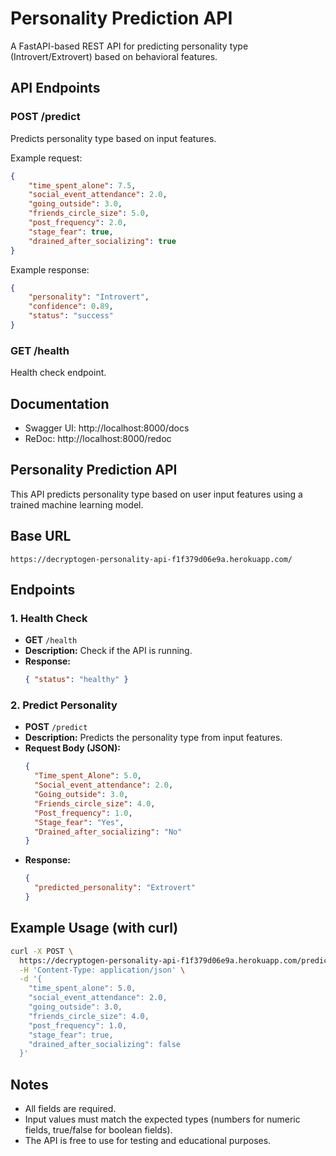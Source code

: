 # Personality Prediction API

A FastAPI-based REST API for predicting personality type (Introvert/Extrovert) based on behavioral features.

## API Endpoints

### POST /predict
Predicts personality type based on input features.

Example request:
```json
{
    "time_spent_alone": 7.5,
    "social_event_attendance": 2.0,
    "going_outside": 3.0,
    "friends_circle_size": 5.0,
    "post_frequency": 2.0,
    "stage_fear": true,
    "drained_after_socializing": true
}
```

Example response:
```json
{
    "personality": "Introvert",
    "confidence": 0.89,
    "status": "success"
}
```

### GET /health
Health check endpoint.

## Documentation
- Swagger UI: http://localhost:8000/docs
- ReDoc: http://localhost:8000/redoc

## Personality Prediction API

This API predicts personality type based on user input features using a trained machine learning model.

## Base URL

```
https://decryptogen-personality-api-f1f379d06e9a.herokuapp.com/
```

## Endpoints

### 1. Health Check
- **GET** `/health`
- **Description:** Check if the API is running.
- **Response:**
  ```json
  { "status": "healthy" }
  ```

### 2. Predict Personality
- **POST** `/predict`
- **Description:** Predicts the personality type from input features.
- **Request Body (JSON):**
  ```json
  {
    "Time_spent_Alone": 5.0,
    "Social_event_attendance": 2.0,
    "Going_outside": 3.0,
    "Friends_circle_size": 4.0,
    "Post_frequency": 1.0,
    "Stage_fear": "Yes",
    "Drained_after_socializing": "No"
  }
  ```
- **Response:**
  ```json
  {
    "predicted_personality": "Extrovert"
  }
  ```

## Example Usage (with curl)

```sh
curl -X POST \
  https://decryptogen-personality-api-f1f379d06e9a.herokuapp.com/predict \
  -H 'Content-Type: application/json' \
  -d '{
    "time_spent_alone": 5.0,
    "social_event_attendance": 2.0,
    "going_outside": 3.0,
    "friends_circle_size": 4.0,
    "post_frequency": 1.0,
    "stage_fear": true,
    "drained_after_socializing": false
  }'
```

## Notes
- All fields are required.
- Input values must match the expected types (numbers for numeric fields, true/false for boolean fields).
- The API is free to use for testing and educational purposes.
